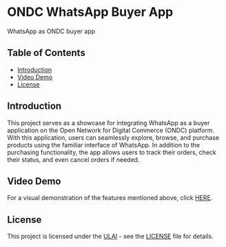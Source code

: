 # ONDC WhatsApp Buyer App

WhatsApp as ONDC buyer app

## Table of Contents

- [Introduction](#introduction)
- [Video Demo](#video-demo)
- [License](#license)

## Introduction

This project serves as a showcase for integrating WhatsApp as a buyer application on the Open Network for Digital Commerce (ONDC) platform. With this application, users can seamlessly explore, browse, and purchase products using the familiar interface of WhatsApp. In addition to the purchasing functionality, the app allows users to track their orders, check their status, and even cancel orders if needed.


## Video Demo

For a visual demonstration of the features mentioned above, click [HERE](https://drive.google.com/file/d/1-G9jfO5gsXdDScB6PMis1HDBqEMeN5gd/view?usp=sharing).

## License

This project is licensed under the [ULAI](LICENSE) - see the [LICENSE](LICENSE) file for details.
